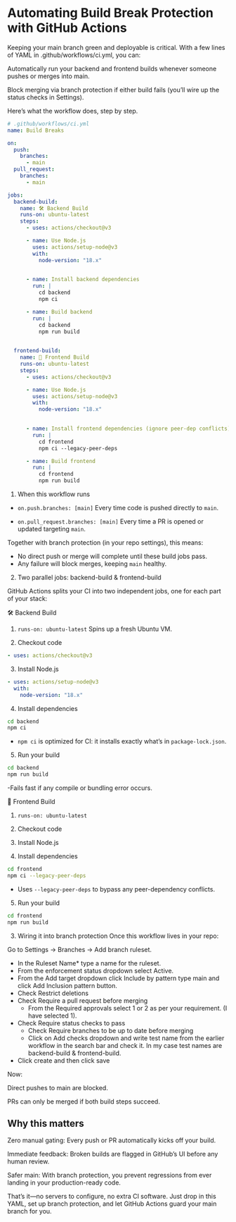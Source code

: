 # Automating Build Break Protection with GitHub Actions
Keeping your main branch green and deployable is critical. With a few lines of YAML in .github/workflows/ci.yml, you can:

Automatically run your backend and frontend builds whenever someone pushes or merges into main.

Block merging via branch protection if either build fails (you’ll wire up the status checks in Settings).

Here’s what the workflow does, step by step.

```yml
# .github/workflows/ci.yml
name: Build Breaks

on:
  push:
    branches:
      - main
  pull_request:
    branches:
      - main

jobs:
  backend-build:
    name: 🛠 Backend Build
    runs-on: ubuntu-latest
    steps:
      - uses: actions/checkout@v3

      - name: Use Node.js
        uses: actions/setup-node@v3
        with:
          node-version: "18.x"
       

      - name: Install backend dependencies
        run: |
          cd backend
          npm ci

      - name: Build backend
        run: |
          cd backend
          npm run build
          

  frontend-build:
    name: 🎨 Frontend Build
    runs-on: ubuntu-latest
    steps:
      - uses: actions/checkout@v3

      - name: Use Node.js
        uses: actions/setup-node@v3
        with:
          node-version: "18.x"
        

      - name: Install frontend dependencies (ignore peer-dep conflicts)
        run: |
          cd frontend
          npm ci --legacy-peer-deps

      - name: Build frontend
        run: |
          cd frontend
          npm run build
```

1. When this workflow runs
- `on.push.branches: [main]`
Every time code is pushed directly to `main`.

- `on.pull_request.branches: [main]`
Every time a PR is opened or updated targeting `main`.

Together with branch protection (in your repo settings), this means:

- No direct push or merge will complete until these build jobs pass.
- Any failure will block merges, keeping `main` healthy.

2. Two parallel jobs: backend-build & frontend-build

GitHub Actions splits your CI into two independent jobs, one for each part of your stack:

🛠 Backend Build
1. `runs-on: ubuntu-latest`
Spins up a fresh Ubuntu VM.

2. Checkout code

```yaml
- uses: actions/checkout@v3
```
3. Install Node.js
```yaml
- uses: actions/setup-node@v3
  with:
    node-version: "18.x"
```
4. Install dependencies
```bash
cd backend
npm ci
```
- `npm ci` is optimized for CI: it installs exactly what’s in `package-lock.json`.

5. Run your build
```bash
cd backend
npm run build
```
-Fails fast if any compile or bundling error occurs.

🎨 Frontend Build
1. `runs-on: ubuntu-latest`

2. Checkout code

3. Install Node.js

4. Install dependencies
```bash
cd frontend
npm ci --legacy-peer-deps
```
- Uses `--legacy-peer-deps` to bypass any peer-dependency conflicts.
5. Run your build
```bash
cd frontend
npm run build
```

3. Wiring it into branch protection
Once this workflow lives in your repo:

Go to Settings → Branches → Add branch ruleset.

- In the Ruleset Name* type a name for the ruleset.
- From the enforcement status dropdown select Active.
- From the Add target dropdown click Include by pattern type main and click Add Inclusion pattern button.
- Check Restrict deletions
- Check Require a pull request before merging
  - From the Required approvals select 1 or 2 as per your requirement. (I have selected 1).
- Check Require status checks to pass
  - Check Require branches to be up to date before merging
  - Click on Add checks dropdown and write test name from the earlier workflow in the search bar and check it. In my case test names are backend-build & frontend-build.
- Click create and then click save


Now:

Direct pushes to main are blocked.

PRs can only be merged if both build steps succeed.

## Why this matters

Zero manual gating: Every push or PR automatically kicks off your build.

Immediate feedback: Broken builds are flagged in GitHub’s UI before any human review.

Safer main: With branch protection, you prevent regressions from ever landing in your production-ready code.

That’s it—no servers to configure, no extra CI software. Just drop in this YAML, set up branch protection, and let GitHub Actions guard your main branch for you.